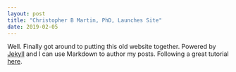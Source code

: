 ```yaml
---
layout: post
title: "Christopher B Martin, PhD, Launches Site"
date: 2019-02-05
---
```


Well. Finally got around to putting this old website together. Powered by [Jekyll](http://jekyllrb.com) and I can use Markdown to author my posts. Following a great tutorial [here](http://jmcglone.com/guides/github-pages/).

